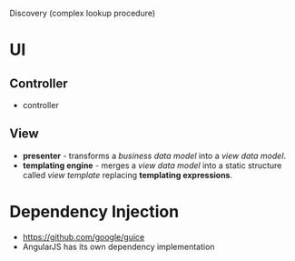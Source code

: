 Discovery (complex lookup procedure)

# UI

## Controller
- controller

## View
- **presenter** - transforms a *business data model* into a *view data model*.
- **templating engine** - merges a *view data model* into a static structure called *view template* replacing **templating expressions**.


# Dependency Injection
- https://github.com/google/guice
- AngularJS has its own dependency implementation
